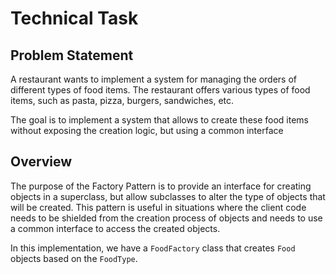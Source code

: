 # Technical Task

## Problem Statement

A restaurant wants to implement a system for managing the orders of different types of food items. The restaurant offers
various types of food items, such as pasta, pizza, burgers, sandwiches, etc.

The goal is to implement a system that allows to create these food items without exposing the creation logic, but using
a common interface

## Overview

The purpose of the Factory Pattern is to provide an interface for creating objects in a superclass, but allow subclasses
to alter the type of objects that will be created. This pattern is useful in situations where the client code needs to
be shielded from the creation process of objects and needs to use a common interface to access the created objects.

In this implementation, we have a `FoodFactory` class that creates `Food` objects based on the `FoodType`.